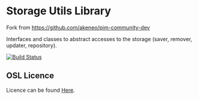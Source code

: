 Storage Utils Library
=====================

Fork from https://github.com/akeneo/pim-community-dev

Interfaces and classes to abstract accesses to the storage (saver, remover, updater, repository).

[![Build Status](https://travis-ci.org/vimex/StorageUtils.svg?branch=master)](https://travis-ci.org/vimex/StorageUtils)

OSL Licence
-----------

Licence can be found [Here](https://github.com/akeneo/pim-community-dev/blob/master/LICENCE.txt).

